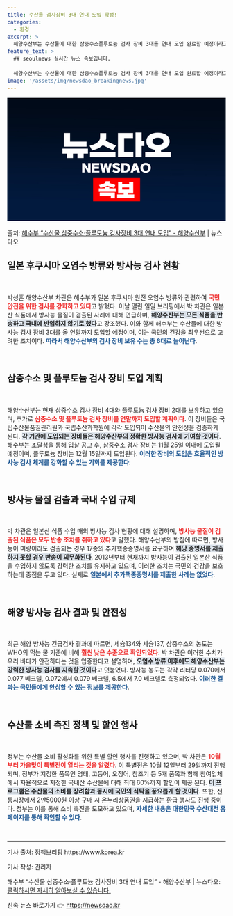 ```yaml
---
title: 수산물 검사장비 3대 연내 도입 확정!
categories:
  - 환경
excerpt: >
  해양수산부는 수산물에 대한 삼중수소플루토늄 검사 장비 3대를 연내 도입 완료할 예정이라고 13일 밝혔다. 박…
feature_text: >
  ## seoulnews 실시간 뉴스 속보입니다.

  해양수산부는 수산물에 대한 삼중수소플루토늄 검사 장비 3대를 연내 도입 완료할 예정이라고 13일 밝혔다. 박…
image: '/assets/img/newsdao_breakingnews.jpg'
---
```


![뉴스다오 속보](/assets/img/newsdao_breakingnews.jpg)

<p>출처: <a href="https://newsdao.kr/2159" rel="dofollow">해수부 “수산물 삼중수소·플루토늄 검사장비 3대 연내 도입” - 해양수산부</a> | 뉴스다오</p>

<h2 data-ke-size="size26">일본 후쿠시마 오염수 방류와 방사능 검사 현황</h2>

<p data-ke-size="size16">&nbsp;</p>

박성훈 해양수산부 차관은 해수부가 일본 후쿠시마 원전 오염수 방류와 관련하여 <b><span style="color: #ee2323;">국민 안전을 위한 검사를 강화하고 있다</span></b>고 밝혔다. 이날 열린 일일 브리핑에서 박 차관은 일본산 식품에서 방사능 물질이 검출된 사례에 대해 언급하며, <b><span style="background-color: #21538527;">해양수산부는 모든 식품을 반송하고 국내에 반입하지 않기로 했다</span></b>고 강조했다. 이와 함께 해수부는 수산물에 대한 방사능 검사 장비 3대를 올 연말까지 도입할 예정이며, 이는 국민의 건강을 최우선으로 고려한 조치이다. <b><span style="color: #1a5490;">따라서 해양수산부의 검사 장비 보유 수는 총 6대로 늘어난다</span></b>.

<p data-ke-size="size16">&nbsp;</p>

<h2 data-ke-size="size26">삼중수소 및 플루토늄 검사 장비 도입 계획</h2>

<p data-ke-size="size16">&nbsp;</p>

해양수산부는 현재 삼중수소 검사 장비 4대와 플루토늄 검사 장비 2대를 보유하고 있으며, 추가로 <b><span style="color: #ee2323;">삼중수소 및 플루토늄 검사 장비를 연말까지 도입할 계획이다</span></b>. 이 장비들은 국립수산물품질관리원과 국립수산과학원에 각각 도입되어 수산물의 안전성을 검증하게 된다. <b><span style="background-color: #21538527;">각 기관에 도입되는 장비들은 해양수산부의 정확한 방사능 검사에 기여할 것이다</span></b>. 해수부는 조달청을 통해 입찰 공고 후, 삼중수소 검사 장비는 11월 25일 이내에 도입될 예정이며, 플루토늄 장비는 12월 15일까지 도입된다. <b><span style="color: #1a5490;">이러한 장비의 도입은 효율적인 방사능 검사 체계를 강화할 수 있는 기회를 제공한다</span></b>.

<p data-ke-size="size16">&nbsp;</p>

<h2 data-ke-size="size26">방사능 물질 검출과 국내 수입 규제</h2>

<p data-ke-size="size16">&nbsp;</p>

박 차관은 일본산 식품 수입 때의 방사능 검사 현황에 대해 설명하며, <b><span style="color: #ee2323;">방사능 물질이 검출된 식품은 모두 반송 조치를 취하고 있다</span></b>고 말했다. 해양수산부의 방침에 따르면, 방사능이 미량이라도 검출되는 경우 17종의 추가핵종증명서를 요구하며 <b><span style="background-color: #21538527;">해당 증명서를 제출하지 못할 경우 반송이 의무화된다</span></b>. 2013년부터 현재까지 방사능이 검출된 일본산 식품을 수입하지 않도록 강력한 조치를 유지하고 있으며, 이러한 조치는 국민의 건강을 보호하는데 중점을 두고 있다. 실제로 <b><span style="color: #1a5490;">일본에서 추가핵종증명서를 제출한 사례는 없었다</span></b>.

<p data-ke-size="size16">&nbsp;</p>

<h2 data-ke-size="size26">해양 방사능 검사 결과 및 안전성</h2>

<p data-ke-size="size16">&nbsp;</p>

최근 해양 방사능 긴급검사 결과에 따르면, 세슘134와 세슘137, 삼중수소의 농도는 WHO의 먹는 물 기준에 비해 <b><span style="color: #ee2323;">훨씬 낮은 수준으로 확인되었다</span></b>. 박 차관은 이러한 수치가 우리 바다가 안전하다는 것을 입증한다고 설명하며, <b><span style="background-color: #21538527;">오염수 방류 이후에도 해양수산부는 강력한 방사능 검사를 지속할 것이다</span></b>고 덧붙였다. 방사능 농도는 각각 리터당 0.070에서 0.077 베크렐, 0.072에서 0.079 베크렐, 6.5에서 7.0 베크렐로 측정되었다. <b><span style="color: #1a5490;">이러한 결과는 국민들에게 안심할 수 있는 정보를 제공한다</span></b>.

<p data-ke-size="size16">&nbsp;</p>

<h2 data-ke-size="size26">수산물 소비 촉진 정책 및 할인 행사</h2>

<p data-ke-size="size16">&nbsp;</p>

정부는 수산물 소비 활성화를 위한 특별 할인 행사를 진행하고 있으며, 박 차관은 <b><span style="color: #ee2323;">10월부터 가을맞이 특별전이 열리는 것을 알렸다</span></b>. 이 특별전은 10월 12일부터 29일까지 진행되며, 정부가 지정한 품목인 명태, 고등어, 오징어, 참조기 등 5개 품목과 함께 참여업체에서 자율적으로 지정한 국내산 수산물에 대해 최대 60%까지 할인이 제공 된다. <b><span style="background-color: #21538527;">이 프로그램은 수산물의 소비를 장려함과 동시에 국민의 식탁을 풍요롭게 할 것이다</span></b>. 또한, 전통시장에서 2만5000원 이상 구매 시 온누리상품권을 지급하는 환급 행사도 진행 중이다. 정부는 이를 통해 소비 촉진을 도모하고 있으며, <b><span style="color: #1a5490;">자세한 내용은 대한민국 수산대전 홈페이지를 통해 확인할 수 있다</span></b>.

<p data-ke-size="size16">&nbsp;</p>

<hr>

<p data-ke-size="size16">기사 출처: 정책브리핑 https://www.korea.kr</p>
<p data-ke-size="size16">기사 작성: 관리자</p>
<p data-ke-size="size16">해수부 “수산물 삼중수소·플루토늄 검사장비 3대 연내 도입” - 해양수산부 | 뉴스다오: <a href="https://newsdao.kr/2159">클릭하시면 자세히 알아보실 수 있습니다.</a></p> 

신속 뉴스 바로가기 👉 <a href="https://newsdao.kr" rel="dofollow">https://newsdao.kr</a>


